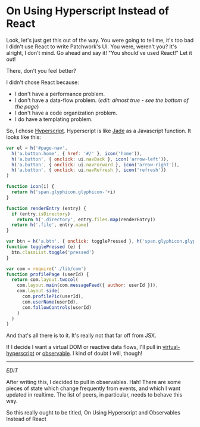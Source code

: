 # On Using Hyperscript Instead of React

Look, let's just get this out of the way.
You were going to tell me, it's too bad I didn't use React to write Patchwork's UI.
You were, weren't you?
It's alright, I don't mind.
Go ahead and say it!
"You should've used React!"
Let it out!

There, don't you feel better?


I didn't chose React because:

 - I don't have a performance problem.
 - I don't have a data-flow problem. (*edit: almost true - see the bottom of the page*)
 - I don't have a code organization problem.
 - I do have a templating problem.

So, I chose [Hyperscript](http://npmjs.com/package/hyperscript).
Hyperscript is like [Jade](http://jade-lang.com/) as a Javascript function.
It looks like this:

```js
var el = h('#page-nav',
  h('a.button.home', { href: '#/' }, icon('home')),
  h('a.button', { onclick: ui.navBack }, icon('arrow-left')),
  h('a.button', { onclick: ui.navForward }, icon('arrow-right')),
  h('a.button', { onclick: ui.navRefresh }, icon('refresh'))
)

function icon(i) {
  return h('span.glyphicon.glyphicon-'+i)
}
```

```js
function renderEntry (entry) {
  if (entry.isDirectory)
    return h('.directory', entry.files.map(renderEntry))
  return h('.file', entry.name)
}
```

```js
var btn = h('a.btn', { onclick: togglePressed }, h('span.glyphicon.glyphicon-ok'))
function togglePressed (e) {
  btn.classList.toggle('pressed')
}
```

```js
var com = require('./lib/com')
function profilePage (userId) {
  return com.layout.twocol(
    com.layout.main(com.messageFeed({ author: userId })),
    com.layout.side(
      com.profilePic(userId),
      com.userName(userId),
      com.followControls(userId)
    )
  )
)
```

And that's all there is to it.
It's really not that far off from JSX.

If I decide I want a virtual DOM or reactive data flows, I'll pull in [virtual-hyperscript](https://www.npmjs.com/package/virtual-hyperscript) or [observable](https://www.npmjs.com/package/observable).
I kind of doubt I will, though!

---

*EDIT*

After writing this, I decided to pull in observables.
Hah!
There are some pieces of state which change frequently from events, and which I want updated in realtime.
The list of peers, in particular, needs to behave this way.

So this really ought to be titled, On Using Hyperscript and Observables Instead of React 